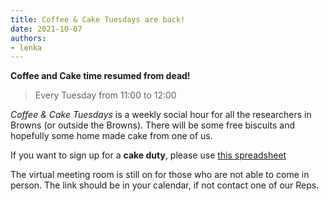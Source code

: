 ```yaml
---
title: Coffee & Cake Tuesdays are back!
date: 2021-10-07
authors:
- lenka
---
```


**Coffee and Cake time resumed from dead!**

> Every Tuesday from 11:00 to 12:00

*Coffee & Cake Tuesdays* is a weekly social hour for all the researchers in Browns (or outside the Browns). 
There will be some free biscuits and hopefully some home made cake from one of us.



If you want to sign up for a **cake duty**, please use [this spreadsheet](https://uob.sharepoint.com/:x:/r/teams/grp-ggy-postgrad/_layouts/15/Doc.aspx?sourcedoc=%7B4538461A-6E3C-4EC3-8051-0BFE09120C54%7D&file=Browns%20Cake%20Rota.xlsx&action=default&mobileredirect=true)



The virtual meeting room is still on for those who are not able to come in person. The link should be in your calendar, if not contact one of our Reps.